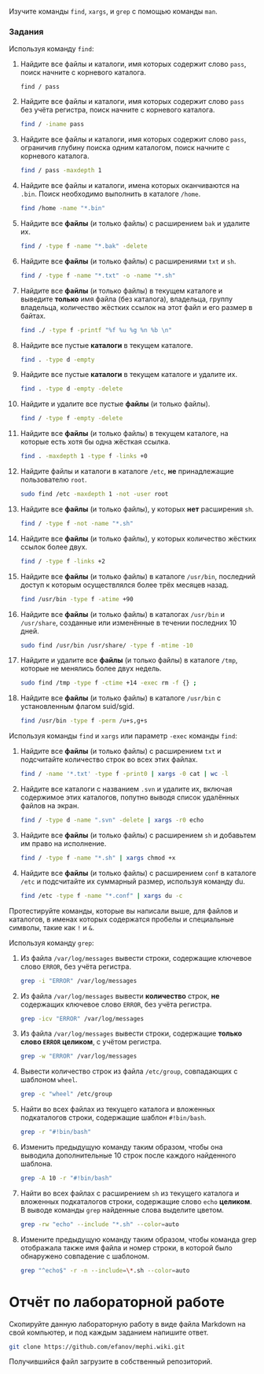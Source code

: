 

Изучите команды `find`, `xargs`, и `grep` с помощью команды `man`.

### Задания

Используя команду `find`:

1. Найдите все файлы и каталоги, имя которых содержит слово `pass`, поиск начните с корневого каталога.
    ```
    find / pass
    ```
1. Найдите все файлы и каталоги, имя которых содержит слово `pass` без учёта регистра, поиск начните с корневого каталога.
    ```sh
    find / -iname pass
    ```
1. Найдите все файлы и каталоги, имя которых содержит слово `pass`, ограничив глубину поиска одним каталогом, поиск начните с корневого каталога.
    ```sh
    find / pass -maxdepth 1
    ```
1. Найдите все файлы и каталоги, имена которых оканчиваются на `.bin`. Поиск необходимо выполнить в каталоге `/home`.
    ```sh
    find /home -name "*.bin"
    ```
1. Найдите все **файлы** (и только файлы) с расширением `bak` и удалите их.
    ```sh
    find / -type f -name "*.bak" -delete
    ```
1. Найдите все **файлы** (и только файлы) с расширениями `txt` и `sh`.
    ```sh
    find / -type f -name "*.txt" -o -name "*.sh"
    ```
1. Найдите все **файлы** (и только файлы) в текущем каталоге и выведите **только** имя файла (без каталога), владельца, группу владельца, количество жёстких ссылок на этот файл и его размер в байтах.
    ```sh
    find ./ -type f -printf "%f %u %g %n %b \n"
    ```
1. Найдите все пустые **каталоги** в текущем каталоге.
    ```sh
    find . -type d -empty
    ```
1. Найдите все пустые **каталоги** в текущем каталоге и удалите их.
    ```sh
    find . -type d -empty -delete
    ```
1. Найдите и удалите все пустые **файлы** (и только файлы).
    ```sh
    find / -type f -empty -delete
    ```
1. Найдите все **файлы** (и только файлы) в текущем каталоге, на которые есть хотя бы одна жёсткая ссылка.
    ```sh
    find . -maxdepth 1 -type f -links +0
    ```
1. Найдите файлы и каталоги в каталоге `/etc`, **не** принадлежащие пользователю `root`.
    ```sh
    sudo find /etc -maxdepth 1 -not -user root
    ```
1. Найдите все **файлы** (и только файлы), у которых **нет** расширения `sh`.
    ```sh
    find / -type f -not -name "*.sh"
    ```
1. Найдите все **файлы** (и только файлы), у которых количество жёстких ссылок более двух.
    ```sh
    find / -type f -links +2
    ```
1. Найдите все **файлы** (и только файлы) в каталоге `/usr/bin`, последний доступ к которым осуществлялся более трёх месяцев назад.
    ```sh
    find /usr/bin -type f -atime +90
    ```
1. Найдите все **файлы** (и только файлы) в каталогах `/usr/bin` и `/usr/share`, созданные или изменённые в течении последних 10 дней.
    ```sh
    sudo find /usr/bin /usr/share/ -type f -mtime -10
    ```
1. Найдите и удалите все **файлы** (и только файлы) в каталоге `/tmp`, которые не менялись более двух недель.
    ```sh
    sudo find /tmp -type f -ctime +14 -exec rm -f {} ;
    ```
1. Найдите все **файлы** (и только файлы) в каталоге `/usr/bin` с установленным флагом suid/sgid.
    ```sh
    find /usr/bin -type f -perm /u+s,g+s
    ```

Используя команды `find` и `xargs` или параметр `-exec` команды `find`:

1. Найдите все **файлы** (и только файлы) с расширением `txt` и подсчитайте количество строк во всех этих файлах.
    ```sh
    find / -name '*.txt' -type f -print0 | xargs -0 cat | wc -l
    ```
1. Найдите все каталоги с названием `.svn` и удалите их, включая содержимое этих каталогов, попутно выводя список удалённых файлов на экран.
    ```sh
    find / -type d -name ".svn" -delete | xargs -r0 echo
    ```
1. Найдите все **файлы** (и только файлы) с расширением `sh` и добавьтем им право на исполнение.
    ```sh
    find / -type f -name "*.sh" | xargs chmod +x
    ```
1. Найдите все **файлы** (и только файлы) с расширением `conf` в каталоге `/etc` и подсчитайте их суммарный размер, используя команду du.
    ```sh
    find /etc -type f -name "*.conf" | xargs du -c
    ```

Протестируйте команды, которые вы написали выше, для файлов и каталогов, в именах которых содержатся пробелы и специальные символы, такие как `!` и `&`.

Используя команду `grep`:

1. Из файла `/var/log/messages` вывести строки, содержащие ключевое слово `ERROR`, без учёта регистра.
    ```sh
    grep -i "ERROR" /var/log/messages
    ```
1. Из файла `/var/log/messages` вывести **количество** строк, **не** содержащих ключевое слово `ERROR`, без учёта регистра.
    ```sh
    grep -icv "ERROR" /var/log/messages
    ```
1. Из файла `/var/log/messages` вывести строки, содержащие **только слово `ERROR` целиком**, с учётом регистра.
    ```sh
    grep -w "ERROR" /var/log/messages
    ```
1. Вывести количество строк из файла `/etc/group`, совпадающих с шаблоном `wheel`.
    ```sh
    grep -c "wheel" /etc/group
    ```
1. Найти во всех файлах из текущего каталога и вложенных подкаталогов строки, содержащие шаблон `#!bin/bash`.
    ```sh
    grep -r "#!bin/bash"
    ```
1. Изменить предыдущую команду таким образом, чтобы она выводила дополнительные 10 строк после каждого найденного шаблона.
    ```sh
    grep -A 10 -r "#!bin/bash"
    ```
1. Найти во всех файлах с расширением `sh` из текущего каталога и вложенных подкаталогов строки, содержащие слово `echo` **целиком**. В выводе команды `grep` найденные слова выделите цветом.
    ```sh
    grep -rw "echo" --include "*.sh" --color=auto
    ```
1. Измените предыдущую команду таким образом, чтобы команда grep отображала также имя файла и номер строки, в которой было обнаружено совпадение с шаблоном.
    ```sh
    grep "^echo$" -r -n --include=\*.sh --color=auto
    ```

# Отчёт по лабораторной работе

Скопируйте данную лабораторную работу в виде файла Markdown на свой компьютер, и под каждым заданием напишите ответ.

```sh
git clone https://github.com/efanov/mephi.wiki.git
```

Получившийся файл загрузите в собственный репозиторий.
